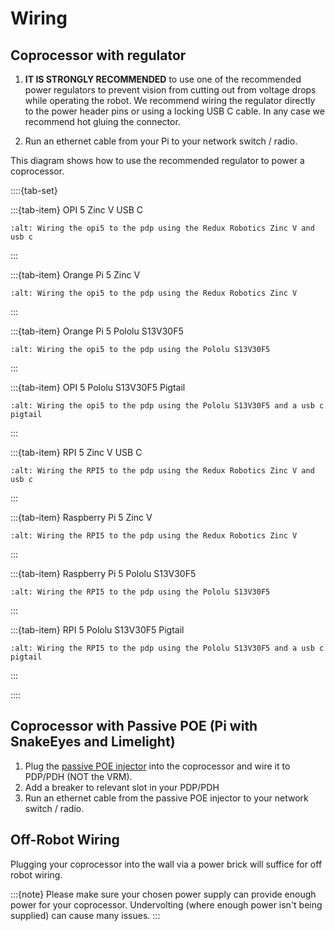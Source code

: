 # Wiring

## Coprocessor with regulator

1. **IT IS STRONGLY RECOMMENDED** to use one of the recommended power regulators to prevent vision from cutting out from voltage drops while operating the robot. We recommend wiring the regulator directly to the power header pins or using a locking USB C cable. In any case we recommend hot gluing the connector.

2. Run an ethernet cable from your Pi to your network switch / radio.

This diagram shows how to use the recommended regulator to power a coprocessor.

::::{tab-set}

:::{tab-item} OPI 5 Zinc V USB C

```{image} images/OrangePiZincUSBC.png
:alt: Wiring the opi5 to the pdp using the Redux Robotics Zinc V and usb c
```

:::

:::{tab-item} Orange Pi 5 Zinc V

```{image} images/OrangePiZinc.png
:alt: Wiring the opi5 to the pdp using the Redux Robotics Zinc V
```

:::

:::{tab-item} Orange Pi 5 Pololu S13V30F5

```{image} images/OrangePiPololu.png
:alt: Wiring the opi5 to the pdp using the Pololu S13V30F5
```

:::

:::{tab-item} OPI 5 Pololu S13V30F5 Pigtail

```{image} images/OrangePiPololuPigtail.png
:alt: Wiring the opi5 to the pdp using the Pololu S13V30F5 and a usb c pigtail
```

:::

:::{tab-item} RPI 5 Zinc V USB C

```{image} images/RPiZincUSBC.png
:alt: Wiring the RPI5 to the pdp using the Redux Robotics Zinc V and usb c
```

:::

:::{tab-item} Raspberry Pi 5 Zinc V

```{image} images/RPiZinc.png
:alt: Wiring the RPI5 to the pdp using the Redux Robotics Zinc V
```

:::

:::{tab-item} Raspberry Pi 5 Pololu S13V30F5

```{image} images/RPiPololu.png
:alt: Wiring the RPI5 to the pdp using the Pololu S13V30F5
```

:::

:::{tab-item} RPI 5 Pololu S13V30F5 Pigtail

```{image} images/RPiPololuPigtail.png
:alt: Wiring the RPI5 to the pdp using the Pololu S13V30F5 and a usb c pigtail
```

:::

::::

## Coprocessor with Passive POE (Pi with SnakeEyes and Limelight)

1. Plug the [passive POE injector](https://www.revrobotics.com/rev-11-1210/) into the coprocessor and wire it to PDP/PDH (NOT the VRM).
2. Add a breaker to relevant slot in your PDP/PDH
3. Run an ethernet cable from the passive POE injector to your network switch / radio.

## Off-Robot Wiring

Plugging your coprocessor into the wall via a power brick will suffice for off robot wiring.

:::{note}
Please make sure your chosen power supply can provide enough power for your coprocessor. Undervolting (where enough power isn't being supplied) can cause many issues.
:::
